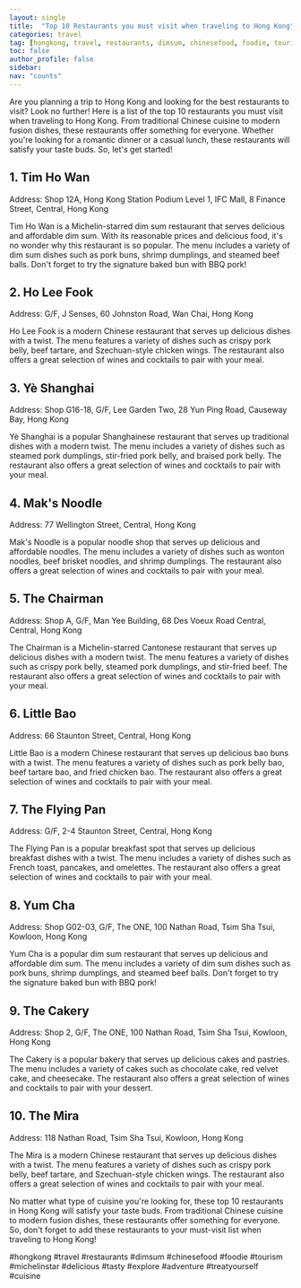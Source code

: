 ```yaml
---
layout: single
title:  "Top 10 Restaurants you must visit when traveling to Hong Kong"
categories: travel
tag: [hongkong, travel, restaurants, dimsum, chinesefood, foodie, tourism, michelinstar, delicious, tasty, explore, adventure, treatyourself, cuisine]
toc: false
author_profile: false
sidebar:
nav: "counts"
---
```

Are you planning a trip to Hong Kong and looking for the best restaurants to visit? Look no further! Here is a list of the top 10 restaurants you must visit when traveling to Hong Kong. From traditional Chinese cuisine to modern fusion dishes, these restaurants offer something for everyone. Whether you're looking for a romantic dinner or a casual lunch, these restaurants will satisfy your taste buds. So, let's get started! 

## 1. Tim Ho Wan 
Address: Shop 12A, Hong Kong Station Podium Level 1, IFC Mall, 8 Finance Street, Central, Hong Kong 

Tim Ho Wan is a Michelin-starred dim sum restaurant that serves delicious and affordable dim sum. With its reasonable prices and delicious food, it's no wonder why this restaurant is so popular. The menu includes a variety of dim sum dishes such as pork buns, shrimp dumplings, and steamed beef balls. Don't forget to try the signature baked bun with BBQ pork! 

## 2. Ho Lee Fook 
Address: G/F, J Senses, 60 Johnston Road, Wan Chai, Hong Kong 

Ho Lee Fook is a modern Chinese restaurant that serves up delicious dishes with a twist. The menu features a variety of dishes such as crispy pork belly, beef tartare, and Szechuan-style chicken wings. The restaurant also offers a great selection of wines and cocktails to pair with your meal. 

## 3. Yè Shanghai 
Address: Shop G16-18, G/F, Lee Garden Two, 28 Yun Ping Road, Causeway Bay, Hong Kong 

Yè Shanghai is a popular Shanghainese restaurant that serves up traditional dishes with a modern twist. The menu includes a variety of dishes such as steamed pork dumplings, stir-fried pork belly, and braised pork belly. The restaurant also offers a great selection of wines and cocktails to pair with your meal. 

## 4. Mak's Noodle 
Address: 77 Wellington Street, Central, Hong Kong 

Mak's Noodle is a popular noodle shop that serves up delicious and affordable noodles. The menu includes a variety of dishes such as wonton noodles, beef brisket noodles, and shrimp dumplings. The restaurant also offers a great selection of wines and cocktails to pair with your meal. 

## 5. The Chairman 
Address: Shop A, G/F, Man Yee Building, 68 Des Voeux Road Central, Central, Hong Kong 

The Chairman is a Michelin-starred Cantonese restaurant that serves up delicious dishes with a modern twist. The menu features a variety of dishes such as crispy pork belly, steamed pork dumplings, and stir-fried beef. The restaurant also offers a great selection of wines and cocktails to pair with your meal. 

## 6. Little Bao 
Address: 66 Staunton Street, Central, Hong Kong 

Little Bao is a modern Chinese restaurant that serves up delicious bao buns with a twist. The menu features a variety of dishes such as pork belly bao, beef tartare bao, and fried chicken bao. The restaurant also offers a great selection of wines and cocktails to pair with your meal. 

## 7. The Flying Pan 
Address: G/F, 2-4 Staunton Street, Central, Hong Kong 

The Flying Pan is a popular breakfast spot that serves up delicious breakfast dishes with a twist. The menu includes a variety of dishes such as French toast, pancakes, and omelettes. The restaurant also offers a great selection of wines and cocktails to pair with your meal. 

## 8. Yum Cha 
Address: Shop G02-03, G/F, The ONE, 100 Nathan Road, Tsim Sha Tsui, Kowloon, Hong Kong 

Yum Cha is a popular dim sum restaurant that serves up delicious and affordable dim sum. The menu includes a variety of dim sum dishes such as pork buns, shrimp dumplings, and steamed beef balls. Don't forget to try the signature baked bun with BBQ pork! 

## 9. The Cakery 
Address: Shop 2, G/F, The ONE, 100 Nathan Road, Tsim Sha Tsui, Kowloon, Hong Kong 

The Cakery is a popular bakery that serves up delicious cakes and pastries. The menu includes a variety of cakes such as chocolate cake, red velvet cake, and cheesecake. The restaurant also offers a great selection of wines and cocktails to pair with your dessert. 

## 10. The Mira 
Address: 118 Nathan Road, Tsim Sha Tsui, Kowloon, Hong Kong 

The Mira is a modern Chinese restaurant that serves up delicious dishes with a twist. The menu features a variety of dishes such as crispy pork belly, beef tartare, and Szechuan-style chicken wings. The restaurant also offers a great selection of wines and cocktails to pair with your meal. 

No matter what type of cuisine you're looking for, these top 10 restaurants in Hong Kong will satisfy your taste buds. From traditional Chinese cuisine to modern fusion dishes, these restaurants offer something for everyone. So, don't forget to add these restaurants to your must-visit list when traveling to Hong Kong! 

#hongkong #travel #restaurants #dimsum #chinesefood #foodie #tourism #michelinstar #delicious #tasty #explore #adventure #treatyourself #cuisine